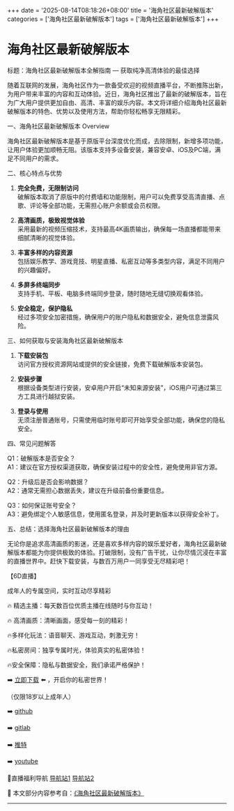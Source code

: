 +++
date = '2025-08-14T08:18:26+08:00'
title = '海角社区最新破解版本'
categories = ['海角社区最新破解版本']
tags = ['海角社区最新破解版本']
+++

# 海角社区最新破解版本

标题：海角社区最新破解版本全解指南 — 获取纯净高清体验的最佳选择

随着互联网的发展，海角社区作为一款备受欢迎的视频直播平台，不断推陈出新，为用户带来丰富的内容和互动体验。近日，海角社区推出了最新的破解版本，旨在为广大用户提供更加自由、高清、丰富的娱乐内容。本文将详细介绍海角社区最新破解版本的特色、优势以及使用方法，帮助你轻松畅享无限精彩。

一、海角社区最新破解版本 Overview

海角社区最新破解版本是基于原版平台深度优化而成，去除限制，新增多项功能，让用户体验更加顺畅无阻。该版本支持多设备安装，兼容安卓、iOS及PC端，满足不同用户的需求。

二、核心特点与优势

1. **完全免费，无限制访问**  
破解版本取消了原版中的付费墙和功能限制，用户可以免费享受高清直播、点歌、评论等全部功能，无需担心账户余额或会员权限。

2. **高清画质，极致视觉体验**  
采用最新的视频压缩技术，支持最高4K画质输出，确保每一场直播都能带来细腻清晰的视觉体验。

3. **丰富多样的内容资源**  
包括娱乐教学、游戏竞技、明星直播、私密互动等多类型内容，满足不同用户的兴趣偏好。

4. **多屏多终端同步**  
支持手机、平板、电脑多终端同步登录，随时随地无缝切换观看体验。

5. **安全稳定，保护隐私**  
经过多项安全加密措施，确保用户的账户隐私和数据安全，避免信息泄露风险。

三、如何获取与安装海角社区最新破解版本

1. **下载安装包**  
访问官方授权资源网站或提供的安全链接，免费下载破解版本安装包。

2. **安装步骤**  
根据设备类型进行安装，安卓用户开启“未知来源安装”，iOS用户可通过第三方工具进行越狱安装。

3. **登录与使用**  
无须注册普通账号，只需使用临时账号即可开始享受全部功能，确保您的隐私安全。

四、常见问题解答

Q1：破解版本是否安全？  
A1：建议在官方授权渠道获取，确保安装过程中的安全性，避免使用非官方源。

Q2：升级后是否会影响数据？  
A2：通常无需担心数据丢失，建议在升级前备份重要信息。

Q3：如何保证账号安全？  
A3：避免绑定个人敏感信息，使用匿名登录，并及时更新版本以获得安全补丁。

五、总结：选择海角社区最新破解版本的理由

无论你是追求高清画质的影迷，还是喜欢多样内容的娱乐爱好者，海角社区最新破解版本都能为你提供极致的体验。打破限制，没有广告干扰，让你尽情沉浸在丰富的直播世界中。赶快下载安装，与数百万用户一同享受无尽精彩吧！

【6D直播】

成年人的专属空间，实时互动尽享精彩

🔥 精选主播：每天数百位优质主播在线随时与你互动！

🔥 高清画质：清晰画面，感受每一刻的精彩！

🔥多样化玩法：语音聊天、游戏互动，刺激无穷！

🔥私密房间：独享专属时光，体验真实的私密体验！

🔥安全保障：隐私与数据安全，我们承诺严格保护！

➡️ [立即下载](https://down123.s3.ap-east-1.amazonaws.com/down/down.html?channelCode=blog) ⬅️ ，开启你的私密世界！

（仅限18岁以上成年人）

➡️ [github](https://aldult-live.github.io/)

➡️ [gitlab](https://seo-09598d.gitlab.io/)

➡️ [推特](https://x.com/wegame33)

➡️ [youtube](https://www.youtube.com/@6Dlive)

🔞直播福利导航 [导航站1](https://webstack-86085a.gitlab.io/) [导航站2](https://onlygit123-2.github.io/)


📘 本文部分内容参考自：[《海角社区最新破解版本》](https://webstack-hugo-15.pages.dev/)

---
